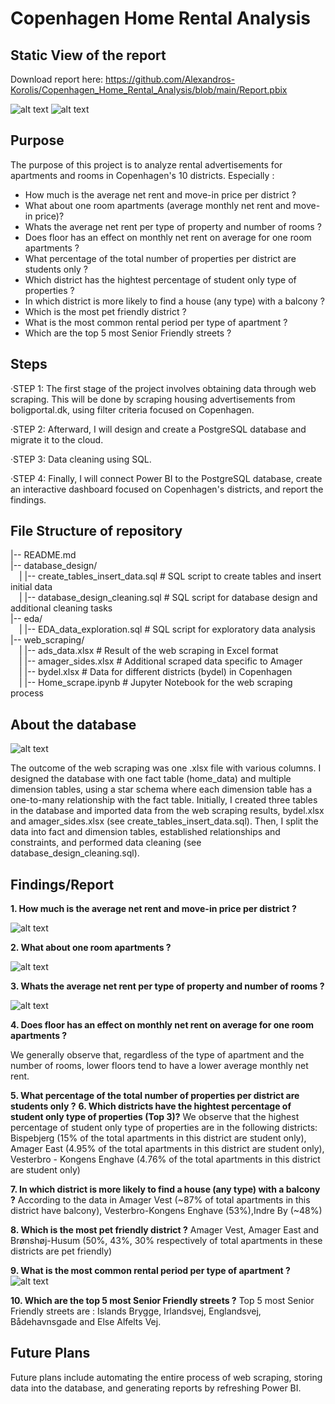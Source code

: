 # Copenhagen Home Rental Analysis

## Static View of the report 

Download report here: https://github.com/Alexandros-Korolis/Copenhagen_Home_Rental_Analysis/blob/main/Report.pbix

![alt text](report_1.PNG)
![alt text](report_2.PNG)

## Purpose 
The purpose of this project is to analyze rental advertisements for apartments and rooms in Copenhagen's 10 districts. Especially :
- How much is the average net rent and move-in price per district ?
- What about one room apartments (average monthly net rent and move-in price)?
- Whats the average net rent per type of property and number of rooms ?
- Does floor has an effect on monthly net rent on average for one room apartments ?
- What percentage of the total number of properties per district are students only ? 
- Which district has the hightest percentage of student only type of properties ?
- In which district is more likely to find a house (any type) with a balcony ?
- Which is the most pet friendly district ?
- What is the most common rental period per type of apartment ?
- Which are the top 5 most Senior Friendly streets ?

## Steps
&middot;STEP 1: The first stage of the project involves obtaining data through web scraping. This will be done by scraping housing advertisements from boligportal.dk, using filter criteria focused on Copenhagen. 

&middot;STEP 2: Afterward, I will design and create a PostgreSQL database and migrate it to the cloud.

&middot;STEP 3: Data cleaning using SQL.

&middot;STEP 4: Finally, I will connect Power BI to the PostgreSQL database, create an interactive dashboard focused on Copenhagen's districts, and report the findings.

## File Structure of repository 
|-- README.md  
|-- database_design/  
&emsp;|   |-- create_tables_insert_data.sql   # SQL script to create tables and insert initial data  
&emsp;|   |-- database_design_cleaning.sql    # SQL script for database design and additional cleaning tasks  
|-- eda/  
&emsp;|   |-- EDA_data_exploration.sql        # SQL script for exploratory data analysis  
|-- web_scraping/  
&emsp;|   |-- ads_data.xlsx                   # Result of the web scraping in Excel format  
&emsp;|   |-- amager_sides.xlsx               # Additional scraped data specific to Amager  
&emsp;|   |-- bydel.xlsx                      # Data for different districts (bydel) in Copenhagen  
&emsp;|   |-- Home_scrape.ipynb               # Jupyter Notebook for the web scraping process  

## About the database 

![alt text](ERD_database.PNG)

The outcome of the web scraping was one .xlsx file with various columns. I designed the database with one fact table (home_data) and multiple dimension tables, using a star schema where each dimension table has a one-to-many relationship with the fact table. Initially, I created three tables in the database and imported data from the web scraping results, bydel.xlsx and amager_sides.xlsx (see create_tables_insert_data.sql). Then, I split the data into fact and dimension tables, established relationships and constraints, and performed data cleaning (see database_design_cleaning.sql).


## Findings/Report
<strong> 1. How much is the average net rent and move-in price per district ? </strong>

![alt text](q1.PNG)

<strong>2. What about one room apartments ?</strong>

![alt text](q2.PNG)

<strong>3. Whats the average net rent per type of property and number of rooms ?</strong>

![alt text](q3.PNG)

<strong>4. Does floor has an effect on monthly net rent on average for one room apartments ?</strong>

We generally observe that, regardless of the type of apartment and the number of rooms, lower floors tend to have a lower average monthly net rent.

<strong>5. What percentage of the total number of properties per district are students only ?</strong>
<strong>6. Which districts have the hightest percentage of student only type of properties (Top 3)?</strong>
We observe that the highest percentage of student only type of properties are in the following districts:
Bispebjerg (15% of the total apartments in this district are student only),
Amager East (4.95% of the total apartments in this district are student only),
Vesterbro - Kongens Enghave (4.76% of the total apartments in this district are student only)

<strong>7. In which district is more likely to find a house (any type) with a balcony ?</strong>
According to the data in Amager Vest (~87% of total apartments in this district have balcony),
Vesterbro-Kongens Enghave (53%),Indre By (~48%)

<strong>8. Which is the most pet friendly district ?</strong>
Amager Vest, Amager East and Brønshøj-Husum (50%, 43%, 30% respectively of total apartments in these districts are pet friendly)

<strong>9. What is the most common rental period per type of apartment ?</strong>
![alt text](q4.PNG)

<strong>10. Which are the top 5 most Senior Friendly streets ?</strong>
Top 5 most Senior Friendly streets are : Islands Brygge, Irlandsvej, Englandsvej, Bådehavnsgade and Else Alfelts Vej.

## Future Plans 
Future plans include automating the entire process of web scraping, storing data into the database, and generating reports by refreshing Power BI.

